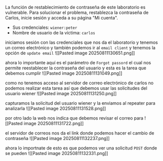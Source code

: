 La función de restablecimiento de contraseña de este laboratorio es vulnerable. Para solucionar el problema, restablezca la contraseña de Carlos, inicie sesión y acceda a su página "Mi cuenta".

- Sus credenciales: `wiener:peter`
- Nombre de usuario de la víctima: `carlos`

iniciamos sesión con las credenciales que nos da el laboratorio y tenemos un correo electrónico y también podemos ir al `email client` y tenemos la opción de `update email`
![[Pasted image 20250811130651.png]]

ahora lo importante aquí es el parámetro de `Forgot passord` el cual nos permite reestablecer la contraseña del usuario y esta es la tarea que debemos cumplir
![[Pasted image 20250811131049.png]]

como no tenemos acceso al servidor de correo electrónico de carlos no podemos realizar esta tarea así que debemos usar las solicitudes del usuario wiener
![[Pasted image 20250811131250.png]]

capturamos la solicitud del usuario wiener y la enviamos al repeater para analizarla
![[Pasted image 20250811131528.png]]

por otro lado la web nos indica que debemos revisar el correo para 
![[Pasted image 20250811131722.png]]

el servidor de correos nos da el link donde podemos hacer el cambio de contraseña
![[Pasted image 20250811132237.png]]

ahora lo importnate de esto es que podemos ver una solicitud `POST` donde se pueden 
![[Pasted image 20250811132331.png]]